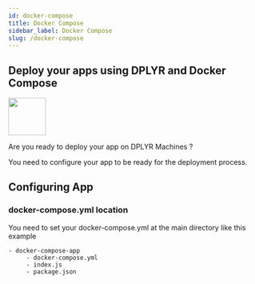 ```yaml
---
id: docker-compose
title: Docker Compose
sidebar_label: Docker Compose
slug: /docker-compose
---
```

## Deploy your apps using DPLYR and Docker Compose
<img class="right-image" src="https://cdn.rancher.com/wp-content/uploads/2016/04/20182217/compose.png" width="75px" height="75px" />
<p>Are you ready to deploy your app on DPLYR Machines ?</p>

You need to configure your app to be ready for the deployment process. 

## Configuring App
### docker-compose.yml location
You need to set your docker-compose.yml at the main directory like this example
```
- docker-compose-app
     - docker-compose.yml
     - index.js
     - package.json
```
